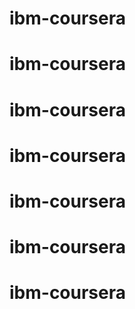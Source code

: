 # ibm-coursera
# ibm-coursera
# ibm-coursera
# ibm-coursera
# ibm-coursera
# ibm-coursera
# ibm-coursera
